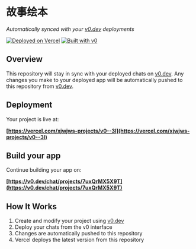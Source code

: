 # 故事绘本

*Automatically synced with your [v0.dev](https://v0.dev) deployments*

[![Deployed on Vercel](https://img.shields.io/badge/Deployed%20on-Vercel-black?style=for-the-badge&logo=vercel)](https://vercel.com/xjwjws-projects/v0--3l)
[![Built with v0](https://img.shields.io/badge/Built%20with-v0.dev-black?style=for-the-badge)](https://v0.dev/chat/projects/7uxQrMX5X9T)

## Overview

This repository will stay in sync with your deployed chats on [v0.dev](https://v0.dev).
Any changes you make to your deployed app will be automatically pushed to this repository from [v0.dev](https://v0.dev).

## Deployment

Your project is live at:

**[https://vercel.com/xjwjws-projects/v0--3l](https://vercel.com/xjwjws-projects/v0--3l)**

## Build your app

Continue building your app on:

**[https://v0.dev/chat/projects/7uxQrMX5X9T](https://v0.dev/chat/projects/7uxQrMX5X9T)**

## How It Works

1. Create and modify your project using [v0.dev](https://v0.dev)
2. Deploy your chats from the v0 interface
3. Changes are automatically pushed to this repository
4. Vercel deploys the latest version from this repository
